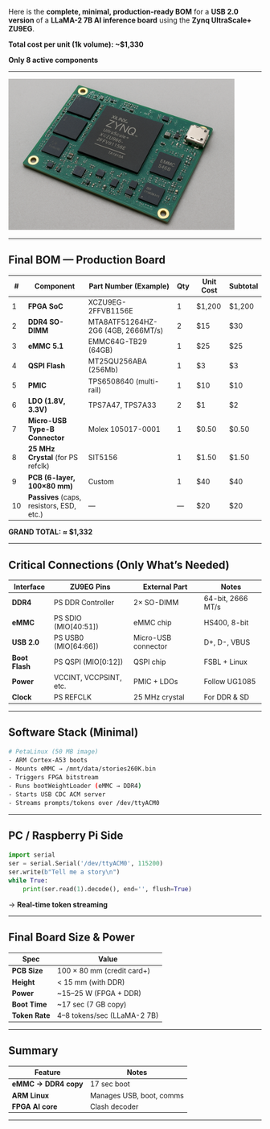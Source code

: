 Here is the **complete, minimal, production-ready BOM** for a **USB 2.0 version** of a **LLaMA-2 7B AI inference board** using the **Zynq UltraScale+ ZU9EG**.

**Total cost per unit (1k volume): ~$1,330**  

**Only 8 active components**

---

  <img src="./production-board.png" height="300" alt="Production Board">

---

## Final BOM — Production Board

| # | Component | Part Number (Example) | Qty | Unit Cost | Subtotal |
|---|---------|-----------------------|-----|-----------|----------|
| 1 | **FPGA SoC** | XCZU9EG-2FFVB1156E | 1 | $1,200 | $1,200 |
| 2 | **DDR4 SO-DIMM** | MTA8ATF51264HZ-2G6 (4GB, 2666MT/s) | 2 | $15 | $30 |
| 3 | **eMMC 5.1** | EMMC64G-TB29 (64GB) | 1 | $25 | $25 |
| 4 | **QSPI Flash** | MT25QU256ABA (256Mb) | 1 | $3 | $3 |
| 5 | **PMIC** | TPS6508640 (multi-rail) | 1 | $10 | $10 |
| 6 | **LDO (1.8V, 3.3V)** | TPS7A47, TPS7A33 | 2 | $1 | $2 |
| 7 | **Micro-USB Type-B Connector** | Molex 105017-0001 | 1 | $0.50 | $0.50 |
| 8 | **25 MHz Crystal** (for PS refclk) | SIT5156 | 1 | $1.50 | $1.50 |
| 9 | **PCB (6-layer, 100×80 mm)** | Custom | 1 | $40 | $40 |
|10 | **Passives** (caps, resistors, ESD, etc.) | — | — | $20 | $20 |

**GRAND TOTAL: ≈ $1,332**

---

## Critical Connections (Only What’s Needed)

| Interface | ZU9EG Pins | External Part | Notes |
|---------|------------|--------------|-------|
| **DDR4** | PS DDR Controller | 2× SO-DIMM | 64-bit, 2666 MT/s |
| **eMMC** | PS SDIO (MIO[40:51]) | eMMC chip | HS400, 8-bit |
| **USB 2.0** | PS USB0 (MIO[64:66]) | Micro-USB connector | D+, D-, VBUS |
| **Boot Flash** | PS QSPI (MIO[0:12]) | QSPI chip | FSBL + Linux |
| **Power** | VCCINT, VCCPSINT, etc. | PMIC + LDOs | Follow UG1085 |
| **Clock** | PS REFCLK | 25 MHz crystal | For DDR & SD |

---

## Software Stack (Minimal)

```bash
# PetaLinux (50 MB image)
- ARM Cortex-A53 boots
- Mounts eMMC → /mnt/data/stories260K.bin
- Triggers FPGA bitstream
- Runs bootWeightLoader (eMMC → DDR4)
- Starts USB CDC ACM server
- Streams prompts/tokens over /dev/ttyACM0
```

---

## PC / Raspberry Pi Side

```python
import serial
ser = serial.Serial('/dev/ttyACM0', 115200)
ser.write(b"Tell me a story\n")
while True:
    print(ser.read(1).decode(), end='', flush=True)
```

→ **Real-time token streaming**

---

## Final Board Size & Power

| Spec | Value |
|------|-------|
| **PCB Size** | 100 × 80 mm (credit card+) |
| **Height** | < 15 mm (with DDR) |
| **Power** | ~15–25 W (FPGA + DDR) |
| **Boot Time** | ~17 sec (7 GB copy) |
| **Token Rate** | 4–8 tokens/sec (LLaMA-2 7B) |

---

## Summary

| Feature | Notes |
|-------|----------|
| **eMMC → DDR4 copy** | 17 sec boot |
| **ARM Linux** | Manages USB, boot, comms |
| **FPGA AI core** | Clash decoder |

---

